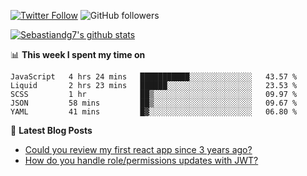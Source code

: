 <!--
[![visitors](https://visitor-badge.glitch.me/badge?page_id=sebastiandg7.sebastiandg7)](https://github.com/sebastiandg7)
-->
[![Twitter Follow](https://img.shields.io/twitter/follow/sebastiandg7?style=social&label=Follow)](https://twitter.com/sebastiandg7)
![GitHub followers](https://img.shields.io/github/followers/sebastiandg7?label=Follow&style=social)

[![Sebastiandg7's github stats](https://github-readme-stats.vercel.app/api?username=sebastiandg7)](https://github.com/anuraghazra/github-readme-stats)

📊 **This week I spent my time on**
<!--START_SECTION:waka-->
```text
JavaScript   4 hrs 24 mins   ███████████░░░░░░░░░░░░░░   43.57 % 
Liquid       2 hrs 23 mins   ██████░░░░░░░░░░░░░░░░░░░   23.53 % 
SCSS         1 hr            ██▒░░░░░░░░░░░░░░░░░░░░░░   09.97 % 
JSON         58 mins         ██▒░░░░░░░░░░░░░░░░░░░░░░   09.67 % 
YAML         41 mins         █▓░░░░░░░░░░░░░░░░░░░░░░░   06.80 % 
```
<!--END_SECTION:waka-->

📕 **Latest Blog Posts**
<!-- BLOG-POST-LIST:START -->
- [Could you review my first react app since 3 years ago?](https://dev.to/sebastiandg7/could-you-review-my-first-react-app-since-3-years-ago-3nbh)
- [How do you handle role/permissions updates with JWT?](https://dev.to/sebastiandg7/how-do-you-handle-role-permissions-updates-with-jwt-3778)
<!-- BLOG-POST-LIST:END -->
